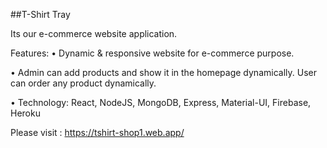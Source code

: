   ##T-Shirt Tray

Its our e-commerce website application.

Features:
•	Dynamic & responsive website for e-commerce purpose.

•	Admin can add products and show it in the homepage dynamically. User can order any product dynamically.

•	Technology: React, NodeJS, MongoDB, Express, Material-UI, Firebase, Heroku

Please visit : https://tshirt-shop1.web.app/

